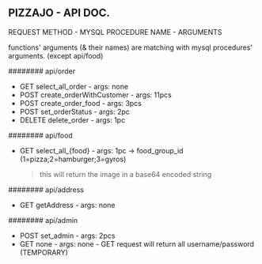 PIZZAJO - API DOC.
------------------

REQUEST METHOD - MYSQL PROCEDURE NAME - ARGUMENTS

functions' arguments (& their names) are matching with mysql procedures' arguments. (except api/food)

######## api/order

- GET select_all_order - args: none
- POST create_orderWithCustomer - args: 11pcs
- POST create_order_food - args: 3pcs
- POST set_orderStatus - args: 2pc
- DELETE delete_order - args: 1pc 

######## api/food

- GET select_all_{food} - args: 1pc -> food_group_id (1=pizza;2=hamburger;3=gyros)
	 > this will return the image in a base64 encoded string

######## api/address

- GET getAddress - args: none

######## api/admin

- POST set_admin - args: 2pcs
- GET none - args: none - GET request will return all username/password (TEMPORARY)


